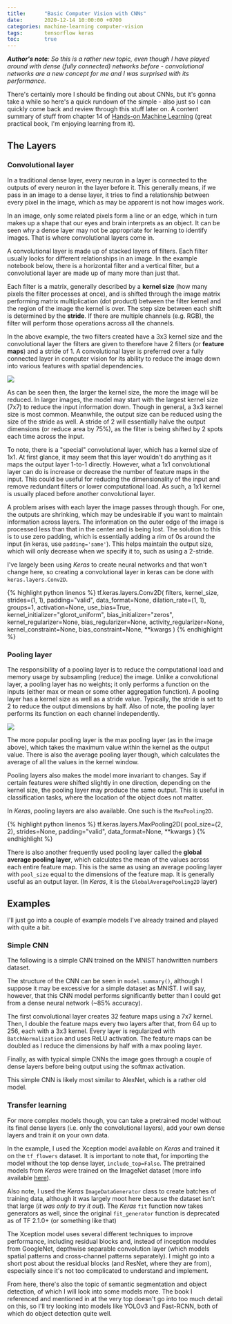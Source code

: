 ```yaml
---
title:      "Basic Computer Vision with CNNs"
date:       2020-12-14 10:00:00 +0700
categories: machine-learning computer-vision
tags:       tensorflow keras
toc:        true
---
```

___Author's note__: So this is a rather new topic, even though I have played around with dense (fully connected) networks before - convolutional networks are a new concept for me and I was surprised with its performance._

There's certainly more I should be finding out about CNNs, but it's gonna take a while so here's a quick rundown of the simple - also just so I can quickly come back and review through this stuff later on. A content summary of stuff from chapter 14 of [Hands-on Machine Learning](https://github.com/ageron/handson-ml2) (great practical book, I'm enjoying learning from it).

## The Layers

### Convolutional layer

In a traditional dense layer, every neuron in a layer is connected to the outputs of every neuron in the layer before it.
This generally means, if we pass in an image to a dense layer, it tries to find a relationship between every pixel in the image, which as may be apparent is not how images work.

In an image, only some related pixels form a line or an edge, which in turn makes up a shape that our eyes and brain interprets as an object. It can be seen why a dense layer may not be appropriate for learning to identify images. That is where convolutional layers come in.

A convolutional layer is made up of stacked layers of filters. Each filter usually looks for different relationships in an image. In the example notebook below, there is a horizontal filter and a vertical filter, but a convolutional layer are made up of many more than just that.

<script src="https://gist.github.com/keptsecret/077e37e5e79ada29cc109ef48e14db23.js"></script>

Each filter is a matrix, generally described by a __kernel size__ (how many pixels the filter processes at once), and is shifted through the image matrix performing matrix multiplication (dot product) between the filter kernel and the region of the image the kernel is over. The step size between each shift is determined by the __stride__. If there are multiple channels (e.g. RGB), the filter will perform those operations across all the channels.

In the above example, the two filters created have a 3x3 kernel size and the convolutional layer the filters are given to therefore have 2 filters (or __feature maps__) and a stride of 1.
A convolutional layer is preferred over a fully connected layer in computer vision for its ability to reduce the image down into various features with spatial dependencies.

<img src="https://miro.medium.com/max/1356/1*-OM6jQTMNACDX2vAh_lvMQ.png">

As can be seen then, the larger the kernel size, the more the image will be reduced. In larger images, the model may start with the largest kernel size (7x7) to reduce the input information down. Though in general, a 3x3 kernel size is most common.
Meanwhile, the output size can be reduced using the size of the stride as well. A stride of 2 will essentially halve the output dimensions (or reduce area by 75%), as the filter is being shifted by 2 spots each time across the input.

To note, there is a "special" convolutional layer, which has a kernel size of 1x1. At first glance, it may seem that this layer wouldn't do anything as it maps the output layer 1-to-1 directly.
However, what a 1x1 convolutional layer can do is increase or decrease the number of feature maps in the input. This could be useful for reducing the dimensionality of the input and remove redundant filters or lower computational load. As such, a 1x1 kernel is usually placed before another convolutional layer.

A problem arises with each layer the image passes through though. For one, the outputs are shrinking, which may be undesirable if you want to maintain information across layers. The information on the outer edge of the image is processed less than that in the center and is being lost. The solution to this is to use zero padding, which is essentially adding a rim of 0s around the input (in keras, use `padding='same'`). This helps maintain the output size, which will only decrease when we specify it to, such as using a 2-stride.

I've largely been using _Keras_ to create neural networks and that won't change here, so creating a convolutional layer in keras can be done with `keras.layers.Conv2D`.

{% highlight python linenos %}
tf.keras.layers.Conv2D(
    filters,
    kernel_size,
    strides=(1, 1),
    padding="valid",
    data_format=None,
    dilation_rate=(1, 1),
    groups=1,
    activation=None,
    use_bias=True,
    kernel_initializer="glorot_uniform",
    bias_initializer="zeros",
    kernel_regularizer=None,
    bias_regularizer=None,
    activity_regularizer=None,
    kernel_constraint=None,
    bias_constraint=None,
    **kwargs
)
{% endhighlight %}

### Pooling layer

The responsibility of a pooling layer is to reduce the computational load and memory usage by subsampling (reduce) the image.
Unlike a convolutional layer, a pooling layer has no weights; it only performs a function on the inputs (either max or mean or some other aggregation function).
A pooling layer has a kernel size as well as a stride value. Typically, the stride is set to 2 to reduce the output dimensions by half.
Also of note, the pooling layer performs its function on each channel independently.

<img src="https://miro.medium.com/max/847/1*FHPUtGrVP6fRmVHDn3A7Rw.png">

The more popular pooling layer is the max pooling layer (as in the image above), which takes the maximum value within the kernel as the output value. There is also the average pooling layer though, which calculates the average of all the values in the kernel window.

Pooling layers also makes the model more invariant to changes. Say if certain features were shifted slightly in one direction, depending on the kernel size, the pooling layer may produce the same output. This is useful in classification tasks, where the location of the object does not matter.

In _Keras_, pooling layers are also available. One such is the `MaxPooling2D`.

{% highlight python linenos %}
tf.keras.layers.MaxPooling2D(
    pool_size=(2, 2), strides=None, padding="valid", data_format=None, **kwargs
)
{% endhighlight %}

There is also another frequently used pooling layer called the __global average pooling layer__, which calculates the mean of the values across each entire feature map. This is the same as using an average pooling layer with `pool_size` equal to the dimensions of the feature map. It is generally useful as an output layer. (In _Keras_, it is the `GlobalAveragePooling2D` layer)

## Examples

I'll just go into a couple of example models I've already trained and played with quite a bit.

### Simple CNN

The following is a simple CNN trained on the MNIST handwritten numbers dataset.

The structure of the CNN can be seen in `model.summary()`, although I suppose it may be excessive for a simple dataset as MNIST.
I will say, however, that this CNN model performs significantly better than I could get from a dense neural network (~85% accuracy).

The first convolutional layer creates 32 feature maps using a 7x7 kernel. Then, I double the feature maps every two layers after that, from 64 up to 256, each with a 3x3 kernel.
Every layer is regularized with `BatchNormalization` and uses ReLU activation. The feature maps can be doubled as I reduce the dimensions by half with a max pooling layer.

Finally, as with typical simple CNNs the image goes through a couple of dense layers before being output using the softmax activation.

<script src="https://gist.github.com/keptsecret/8061ac4cf51809e34bd98bc3f32859c2.js"></script>

This simple CNN is likely most similar to AlexNet, which is a rather old model.

### Transfer learning

For more complex models though, you can take a pretrained model without its final dense layers (i.e. only the convolutional layers), add your own dense layers and train it on your own data.

In the example, I used the Xception model available on _Keras_ and trained it on the `tf_flowers` dataset.
It is important to note that, for importing the model without the top dense layer, `include_top=False`. The pretrained models from _Keras_ were trained on the ImageNet dataset (more info available [here](https://keras.io/api/applications/)).

Also note, I used the _Keras_ `ImageDataGenerator` class to create batches of training data, although it was largely moot here because the dataset isn't that large (_it was only to try it out_). The _Keras_ `fit` function now takes generators as well, since the original `fit_generator` function is deprecated as of TF 2.1.0+ (or something like that)

<script src="https://gist.github.com/keptsecret/4d5b824085f26ff96032ce8e1301df87.js" style="height:1000px"></script>

The Xception model uses several different techniques to improve performance, including residual blocks and, instead of inception modules from GoogleNet, depthwise separable convolution layer (which models spatial patterns and cross-channel patterns separately).
I might go into a short post about the residual blocks (and ResNet, where they are from), especially since it's not too complicated to understand and implement.

From here, there's also the topic of semantic segmentation and object detection, of which I will look into some models more. The book I referenced and mentioned in at the very top doesn't go into too much detail on this, so I'll try looking into models like YOLOv3 and Fast-RCNN, both of which do object detection quite well.
